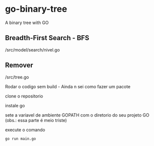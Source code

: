 # go-binary-tree
A binary tree with GO<br>


## Breadth-First Search - BFS

/src/model/search/nivel.go

## Remover

/src/tree.go


Rodar o codigo sem build - Ainda n sei como fazer um pacote

clone o repositorio

instale go

sete a variavel de ambiente GOPATH com o diretorio do seu projeto GO (obs.: essa parte é meio triste)

execute o comando

`go run main.go`
